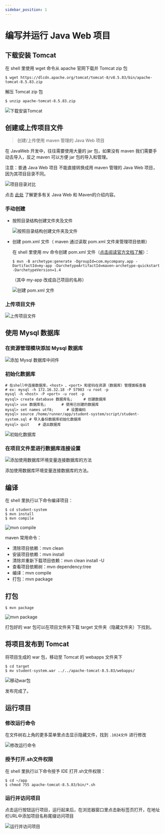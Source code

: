 ```yaml
---
sidebar_position: 1
---
```


# 编写并运行 Java Web 项目

## 下载安装 Tomcat

在 shell 里使用 wget 命令从 apache 官网下载并 Tomcat zip 包

```
$ wget https://dlcdn.apache.org/tomcat/tomcat-8/v8.5.83/bin/apache-tomcat-8.5.83.zip
```

解压 Tomcat zip 包

```
$ unzip apache-tomcat-8.5.83.zip 
```
![下载安装Tomcat](https://1024-staging-1258723534.cos.ap-guangzhou.myqcloud.com/doc_assets/%E6%95%99%E7%A8%8B/%E4%B8%8B%E8%BD%BD%E5%AE%89%E8%A3%85Tomcat.png)

## 创建或上传项目文件

> 创建/上传使用 maven 管理的 Java Web 项目

在 JavaWeb 开发中，往往需要使用大量的 jar 包，如果没有 maven 我们需要手动去导入，反之 maven 可以方便 jar 包的导入和管理。

注意：普通 Java Web 项目 不能直接转换成用 maven 管理的 Java Web 项目，因为其项目目录不同。

![项目目录对比](https://1024-staging-1258723534.cos.ap-guangzhou.myqcloud.com/doc_assets/%E6%95%99%E7%A8%8B/%E7%9B%AE%E5%BD%95%E5%AF%B9%E6%AF%94.png)

点击 [此处](https://www.cnblogs.com/chachan53/p/16416126.html#5-maven) 了解更多有关 Java Web 和 Maven的介绍内容。

### 手动创建

- 按照目录结构创建文件夹及文件
  
  ![按照目录结构创建文件夹及文件](https://1024-staging-1258723534.cos.ap-guangzhou.myqcloud.com/doc_assets/%E6%95%99%E7%A8%8B/%E5%88%9B%E5%BB%BA%E9%A1%B9%E7%9B%AE%E7%9B%AE%E5%BD%95.png)
  
- 创建 pom.xml 文件（ maven 通过读取 pom.xml 文件来管理项目依赖）

  在 shell 里使用 mv 命令创建 pom.xml 文件（[点击阅读官方文档了解](https://maven.apache.org/guides/getting-started/index.html#How_do_I_make_my_first_Maven_project)）：
  
  ```
  $ mvn -B archetype:generate -DgroupId=com.mycompany.app -DartifactId=my-app -DarchetypeArtifactId=maven-archetype-quickstart -DarchetypeVersion=1.4
  ```
  （其中 my-app 改成自己项目的名称）

  ![创建 pom.xml 文件](https://1024-staging-1258723534.cos.ap-guangzhou.myqcloud.com/doc_assets/%E6%95%99%E7%A8%8B/%E7%BC%96%E8%BE%91pom.xml%E6%96%87%E4%BB%B6.png)
  

### 上传项目文件

![上传项目文件](https://1024-staging-1258723534.cos.ap-guangzhou.myqcloud.com/doc_assets/%E6%95%99%E7%A8%8B/01.gif)

## 使用 Mysql 数据库

### 在资源管理模块添加 Mysql 数据库

![添加 Mysql 数据库中间件](https://1024-staging-1258723534.cos.ap-guangzhou.myqcloud.com/doc_assets/%E6%95%99%E7%A8%8B/02.gif)

### 初始化数据库

```
# 在shell中连接数据库，<host> 、<port> 和密码在资源（数据库）管理面板查看
# ex: mysql -h 172.16.32.18 -P 57983 -u root -p
mysql -h <host> -P <port> -u root -p
mysql> create database 数据库名;     # 创建数据库
mysql> use 数据库名;       # 使用已创建的数据库 
mysql> set names utf8;      # 设置编码
mysql> source /home/runner/app/student-system/script/student-system.sql # 导入备份数据库初始化数据库
mysql> quit    # 退出数据库
```
![初始化数据库](https://1024-staging-1258723534.cos.ap-guangzhou.myqcloud.com/doc_assets/%E6%95%99%E7%A8%8B/%E5%88%9D%E5%A7%8B%E5%8C%96%E6%95%B0%E6%8D%AE%E5%BA%93.png)

### 在项目文件里进行数据库连接设置

![添加使用数据库环境变量连接数据库的方法](https://1024-staging-1258723534.cos.ap-guangzhou.myqcloud.com/doc_assets/%E6%95%99%E7%A8%8B/%E7%8E%AF%E5%A2%83%E5%8F%98%E9%87%8F%E8%BF%9E%E6%8E%A5%E6%95%B0%E6%8D%AE%E5%BA%93%E6%96%B9%E6%B3%95.png)

添加使用数据库环境变量连接数据库的方法。

## 编译

在 shell 里执行以下命令编译项目：

```
$ cd student-system
$ mvn install
$ mvn compile
```
![mvn compile](https://1024-staging-1258723534.cos.ap-guangzhou.myqcloud.com/doc_assets/%E6%95%99%E7%A8%8B/07.gif)

maven 常用命令：
- 清除项目依赖：mvn clean
- 安装项目依赖：mvn install
- 清除并重新下载项目依赖：mvn clean install -U
- 查看项目依赖树：mvn dependency:tree
- 编译：mvn compile
- 打包：mvn package

## 打包

```
$ mvn package
```
![mvn package](https://1024-staging-1258723534.cos.ap-guangzhou.myqcloud.com/doc_assets/%E6%95%99%E7%A8%8B/06.gif)

打包好的 war 包可以在项目文件夹下载 target 文件夹（隐藏文件夹）下找到。

## 将项目发布到 Tomcat

将项目生成的 war 包，移动至 Tomcat 的 webapps 文件夹下 

```
$ cd target
$ mv student-system.war ../../apache-tomcat-8.5.83/webapps/
```
![移动war包](https://1024-staging-1258723534.cos.ap-guangzhou.myqcloud.com/doc_assets/%E6%95%99%E7%A8%8B/04.gif)

发布完成了。

## 运行项目

### 修改运行命令

在文件树右上角的更多菜单里点击显示隐藏文件，找到 `.1024文件` 进行修改

![修改运行命令](https://1024-staging-1258723534.cos.ap-guangzhou.myqcloud.com/doc_assets/%E6%95%99%E7%A8%8B/03.gif)

### 授予打开.sh文件权限

在 shell 里执行以下命令授予 IDE 打开.sh文件权限：

```
$ cd ~/app
$ chmod 755 apache-tomcat-8.5.83/bin/*.sh
```

### 运行并访问项目

点击运行按钮运行项目，运行起来后，在浏览器窗口里点击新标签页打开，在地址栏URL中添加项目名称尾缀访问项目

![运行并访问项目](https://1024-staging-1258723534.cos.ap-guangzhou.myqcloud.com/doc_assets/%E6%95%99%E7%A8%8B/05-1.gif)